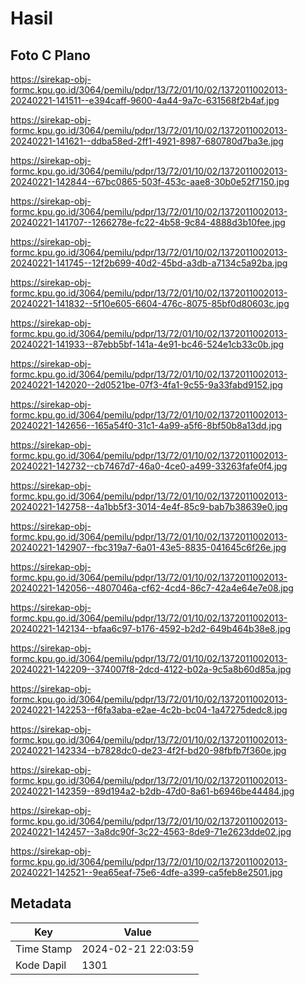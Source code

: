 # Hasil

## Foto C Plano

https://sirekap-obj-formc.kpu.go.id/3064/pemilu/pdpr/13/72/01/10/02/1372011002013-20240221-141511--e394caff-9600-4a44-9a7c-631568f2b4af.jpg

https://sirekap-obj-formc.kpu.go.id/3064/pemilu/pdpr/13/72/01/10/02/1372011002013-20240221-141621--ddba58ed-2ff1-4921-8987-680780d7ba3e.jpg

https://sirekap-obj-formc.kpu.go.id/3064/pemilu/pdpr/13/72/01/10/02/1372011002013-20240221-142844--67bc0865-503f-453c-aae8-30b0e52f7150.jpg

https://sirekap-obj-formc.kpu.go.id/3064/pemilu/pdpr/13/72/01/10/02/1372011002013-20240221-141707--1266278e-fc22-4b58-9c84-4888d3b10fee.jpg

https://sirekap-obj-formc.kpu.go.id/3064/pemilu/pdpr/13/72/01/10/02/1372011002013-20240221-141745--12f2b699-40d2-45bd-a3db-a7134c5a92ba.jpg

https://sirekap-obj-formc.kpu.go.id/3064/pemilu/pdpr/13/72/01/10/02/1372011002013-20240221-141832--5f10e605-6604-476c-8075-85bf0d80603c.jpg

https://sirekap-obj-formc.kpu.go.id/3064/pemilu/pdpr/13/72/01/10/02/1372011002013-20240221-141933--87ebb5bf-141a-4e91-bc46-524e1cb33c0b.jpg

https://sirekap-obj-formc.kpu.go.id/3064/pemilu/pdpr/13/72/01/10/02/1372011002013-20240221-142020--2d0521be-07f3-4fa1-9c55-9a33fabd9152.jpg

https://sirekap-obj-formc.kpu.go.id/3064/pemilu/pdpr/13/72/01/10/02/1372011002013-20240221-142656--165a54f0-31c1-4a99-a5f6-8bf50b8a13dd.jpg

https://sirekap-obj-formc.kpu.go.id/3064/pemilu/pdpr/13/72/01/10/02/1372011002013-20240221-142732--cb7467d7-46a0-4ce0-a499-33263fafe0f4.jpg

https://sirekap-obj-formc.kpu.go.id/3064/pemilu/pdpr/13/72/01/10/02/1372011002013-20240221-142758--4a1bb5f3-3014-4e4f-85c9-bab7b38639e0.jpg

https://sirekap-obj-formc.kpu.go.id/3064/pemilu/pdpr/13/72/01/10/02/1372011002013-20240221-142907--fbc319a7-6a01-43e5-8835-041645c6f26e.jpg

https://sirekap-obj-formc.kpu.go.id/3064/pemilu/pdpr/13/72/01/10/02/1372011002013-20240221-142056--4807046a-cf62-4cd4-86c7-42a4e64e7e08.jpg

https://sirekap-obj-formc.kpu.go.id/3064/pemilu/pdpr/13/72/01/10/02/1372011002013-20240221-142134--bfaa6c97-b176-4592-b2d2-649b464b38e8.jpg

https://sirekap-obj-formc.kpu.go.id/3064/pemilu/pdpr/13/72/01/10/02/1372011002013-20240221-142209--374007f8-2dcd-4122-b02a-9c5a8b60d85a.jpg

https://sirekap-obj-formc.kpu.go.id/3064/pemilu/pdpr/13/72/01/10/02/1372011002013-20240221-142253--f6fa3aba-e2ae-4c2b-bc04-1a47275dedc8.jpg

https://sirekap-obj-formc.kpu.go.id/3064/pemilu/pdpr/13/72/01/10/02/1372011002013-20240221-142334--b7828dc0-de23-4f2f-bd20-98fbfb7f360e.jpg

https://sirekap-obj-formc.kpu.go.id/3064/pemilu/pdpr/13/72/01/10/02/1372011002013-20240221-142359--89d194a2-b2db-47d0-8a61-b6946be44484.jpg

https://sirekap-obj-formc.kpu.go.id/3064/pemilu/pdpr/13/72/01/10/02/1372011002013-20240221-142457--3a8dc90f-3c22-4563-8de9-71e2623dde02.jpg

https://sirekap-obj-formc.kpu.go.id/3064/pemilu/pdpr/13/72/01/10/02/1372011002013-20240221-142521--9ea65eaf-75e6-4dfe-a399-ca5feb8e2501.jpg


## Metadata

| Key        | Value               |
| ---------- | ------------------- |
| Time Stamp | 2024-02-21 22:03:59 |
| Kode Dapil | 1301                |



